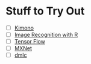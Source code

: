 # Stuff to Try Out
- [ ] [Kimono](https://www.kimonolabs.com/) 
- [ ] [Image Recognition with R](http://flovv.github.io/Image-Recognition/)
- [ ] [Tensor Flow](https://www.tensorflow.org/) 
- [ ] [MXNet](http://mxnet.readthedocs.org/en/latest/) 
- [ ] [dmlc](https://github.com/dmlc)
